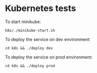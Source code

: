 # Kubernetes tests

To start minikube:

    k8s/./minikube-start.sh

To deploy the service on dev environment:

    cd k8s && ./deploy dev

To deploy the service on prod environment:

    cd k8s && ./deploy prod
